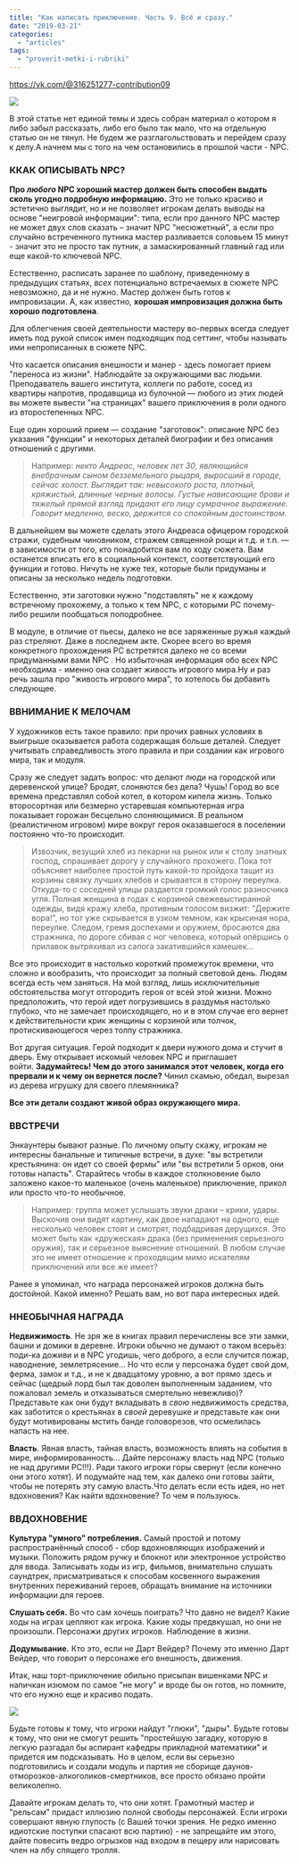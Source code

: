```yaml
---
title: "Как написать приключение. Часть 9. Всё и сразу."
date: "2019-03-21"
categories: 
  - "articles"
tags: 
  - "proverit-metki-i-rubriki"
---
```


https://vk.com/@316251277-contribution09

![](https://pp.userapi.com/c850624/v850624437/a4e88/cFyuSbcvbrM.jpg)

В этой статье нет единой темы и здесь собран материал о котором я либо забыл рассказать, либо его было так мало, что на отдельную статью он не тянул. Не будем же разглагольствовать и перейдем сразу к делу.А начнем мы с того на чем остановились в прошлой части - NPC.

### ККАК ОПИСЫВАТЬ NPC?

**Про _любого_ NPC хороший мастер должен быть способен выдать сколь угодно подробную информацию.** Это не только красиво и эстетично выглядит, но и не позволяет игрокам делать выводы на основе "неигровой информации": типа, если про данного NPC мастер не может двух слов сказать – значит NPC "несюжетный", а если про случайно встреченного путника мастер разливается соловьем 15 минут - значит это не просто так путник, а замаскированный главный гад или еще какой-то ключевой NPC.

Естественно, расписать заранее по шаблону, приведенному в предыдущих статьях, _всех_ потенциально встречаемых в сюжете NPC невозможно, да и не нужно. Мастер должен быть готов к импровизации. А, как известно, **хорошая импровизация должна быть хорошо подготовлена**.

Для облегчения своей деятельности мастеру во-первых всегда следует иметь под рукой список имен подходящих под сеттинг, чтобы называть ими непрописанных в сюжете NPC.

Что касается описания внешности и манер - здесь помогает прием "переноса из жизни". Наблюдайте за окружающими вас людьми. Преподаватель вашего института, коллеги по работе, сосед из квартиры напротив, продавщица из булочной — любого из этих людей вы можете вывести "на страницах" вашего приключения в роли одного из второстепенных NPC.

Еще один хороший прием — создание "заготовок": описание NPC без указания "функции" и некоторых деталей биографии и без описания отношений с другими.

> Например: _некто Андреас, человек лет 30, являющийся внебрачным сыном безземельного рыцаря, выросший в городе, сейчас холост. Выглядит так: невысокого роста, плотный, кряжистый, длинные черные волосы. Густые нависающие брови и тяжелый прямой взгляд придают его лицу сумрачное выражение. Говорит медленно, веско, держится со спокойным достоинством._

В дальнейшем вы можете сделать этого Андреаса офицером городской стражи, судебным чиновником, стражем священной рощи и т.д. и т.п. — в зависимости от того, кто понадобится вам по ходу сюжета. Вам останется вписать его в социальный контекст, соответствующий его функции и готово. Ничуть не хуже тех, которые были придуманы и описаны за несколько недель подготовки.

Естественно, эти заготовки нужно "подставлять" не к каждому встречному прохожему, а только к тем NPC, с которыми PC почему-либо решили пообщаться поподробнее.

В модуле, в отличие от пьесы, далеко не все заряженные ружья каждый раз стреляют. Даже в последнем акте. Скорее всего во время конкретного прохождения PС встретятся далеко не со всеми придуманными вами NPC . Но избыточная информация обо всех NPC необходима - именно она создает живость игрового мира.Ну и раз речь зашла про "живость игрового мира", то хотелось бы добавить следующее.

### ВВНИМАНИЕ К МЕЛОЧАМ

У художников есть такое правило: при прочих равных условиях в выигрыше оказывается работа содержащая больше деталей. Следует учитывать справедливость этого правила и при создании как игрового мира, так и модуля.

Сразу же следует задать вопрос: что делают люди на городской или деревенской улице? Бродят, слоняются без дела? Чушь! Город во все времена представлял собой котел, в котором кипела жизнь. Только второсортная или безмерно устаревшая компьютерная игра показывает горожан бесцельно слоняющимися. В реальном (реалистичном игровом) мире вокруг героя оказавшегося в поселении постоянно что-то происходит.

> Извозчик, везущий хлеб из пекарни на рынок или к столу знатных господ, спрашивает дорогу у случайного прохожего. Пока тот объясняет наиболее простой путь какой-то пройдоха тащит из корзины связку лучших хлебов и срывается в сторону переулка. Откуда-то с соседней улицы раздается громкий голос разносчика угля. Полная женщина в годах с корзиной свежевыстиранной одежды, видя кражу хлеба, противным голосом визжит: "Держите вора!", но тот уже скрывается в узком темном, как крысиная нора, переулке. Следом, гремя доспехами и оружием, бросаются два стражника, по дороге сбивая с ног человека, который опёршись о прилавок вытряхивал из сапога закатившийся камешек...

Все это происходит в настолько короткий промежуток времени, что сложно и вообразить, что происходит за полный световой день. Людям всегда есть чем заняться. На мой взгляд, лишь исключительные обстоятельства могут отгородить героя от всей этой жизни. Можно предположить, что герой идет погрузившись в раздумья настолько глубоко, что не замечает происходящего, но и в этом случае его вернет к действительности крик женщины с корзиной или толчок, протискивающегося через толпу стражника.

Вот другая ситуация. Герой подходит к двери нужного дома и стучит в дверь. Ему открывает искомый человек NPC и приглашает войти. **Задумайтесь! Чем до этого занимался этот человек, когда его прервали и к чему он вернется после?** Чинил скамью, обедал, вырезал из дерева игрушку для своего племянника?

**Все эти детали создают живой образ окружающего мира.**

### ВВСТРЕЧИ

Энкаунтеры бывают разные. По личному опыту скажу, игрокам не интересны банальные и типичные встречи, в духе: "вы встретили крестьянина: он идет со своей фермы" или "вы встретили 5 орков, они готовы напасть". Старайтесь чтобы в каждое столкновение было заложено какое-то маленькое (очень маленькое) приключение, прикол или просто что-то необычное.

> Например: группа может услышать звуки драки – крики, удары. Выскочив они видят картину, как двое нападают на одного, еще несколько человек стоят и смотрят, подбадривая дерущихся. Это может быть как «дружеская» драка (без применения серьезного оружия), так и серьезное выяснение отношений. В любом случае это не имеет отношение к проходящим мимо искателям приключений или все же имеет?

Ранее я упоминал, что награда персонажей игроков должна быть достойной. Какой именно? Решать вам, но вот пара интересных идей.

### ННЕОБЫЧНАЯ НАГРАДА

**Недвижимость**. Не зря же в книгах правил перечислены все эти замки, башни и домики в деревне. Игроки обычно не думают о таком всерьёз: поди-ка доживи и в NPC угодишь, чего доброго, а если случится пожар, наводнение, землетрясение... Но что если у персонажа будет свой дом, ферма, замок и т.д., и не к двадцатому уровню, а вот прямо здесь и сейчас (щедрый лорд был так доволен выполненным заданием, что пожаловал земель и отказываться смертельно невежливо)? Представьте как они будут вкладывать в _свою_ недвижимость средства, как заботится о крестьянах в _своей_ деревушке и представьте как они будут мотивированы мстить банде головорезов, что осмелилась напасть на нее.

**Власть**. Явная власть, тайная власть, возможность влиять на события в мире, информированность... Дайте персонажу власть над NPC (только не над другими PC!!!). Ради такого игроки горы свернут (если конечно они этого хотят). И подумайте над тем, как далеко они готовы зайти, чтобы не потерять эту самую власть.Что делать если есть идея, но нет вдохновения? Как найти вдохновение? То чем я пользуюсь.

### ВВДОХНОВЕНИЕ

**Культура "умного" потребления.** Самый простой и потому распространённый способ - сбор вдохновляющих изображений и музыки. Положить рядом ручку и блокнот или электронное устройство для ввода. Записывать ходы из игр, фильмов, внимательно слушать саундтрек, присматриваться к способам косвенного выражения внутренних переживаний героев, обращать внимание на источники информации для героев.

**Слушать себя.** Во что сам хочешь поиграть? Что давно не видел? Какие ходы на играх цепляют как игрока. Какие ходы предвкушал, но они не произошли. Персонажи других игроков. Наблюдение в жизни.

**Додумывание.** Кто это, если не Дарт Вейдер? Почему это именно Дарт Вейдер, что говорит о персонаже его внешность, движения.

Итак, наш торт-приключение обильно присыпан вишенками NPC и напичкан изюмом по самое "не могу" и вроде бы он готов, но помните, что его нужно еще и красиво подать.

![](https://pp.userapi.com/c850624/v850624437/a4e80/zV7OLlvhBgQ.jpg)

Будьте готовы к тому, что игроки найдут "глюки", "дыры". Будьте готовы к тому, что они не смогут решить "простейшую загадку, которую в легкую разгадал бы аспирант кафедры прикладной математики" и придется им подсказывать. Но в целом, если вы серьезно подготовились и создали модуль и партия не сборище даунов-отморозков-алкоголиков-смертников, все просто обязано пройти великолепно.

Давайте игрокам делать то, что они хотят. Грамотный мастер и "рельсам" придаст иллюзию полной свободы персонажей. Если игроки совершают явную глупость (с Вашей точки зрения. Не редко именно идиотские поступки спасают всю партию) - не запрещайте им этого, дайте повесить ведро огрызков над входом в пещеру или нарисовать член на лбу спящего тролля.
